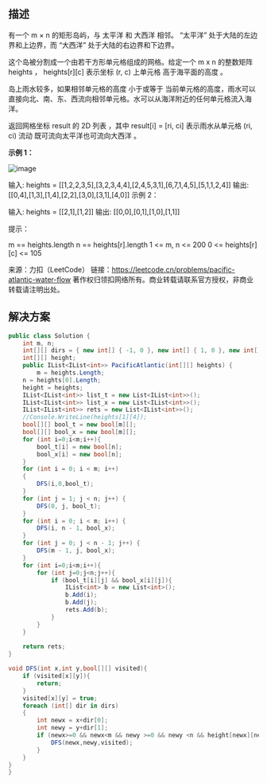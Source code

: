 ## 描述

有一个 m × n 的矩形岛屿，与 太平洋 和 大西洋 相邻。 “太平洋” 处于大陆的左边界和上边界，而 “大西洋” 处于大陆的右边界和下边界。

这个岛被分割成一个由若干方形单元格组成的网格。给定一个 m x n 的整数矩阵 heights ， heights[r][c] 表示坐标 (r, c) 上单元格 高于海平面的高度 。

岛上雨水较多，如果相邻单元格的高度 小于或等于 当前单元格的高度，雨水可以直接向北、南、东、西流向相邻单元格。水可以从海洋附近的任何单元格流入海洋。

返回网格坐标 result 的 2D 列表 ，其中 result[i] = [ri, ci] 表示雨水从单元格 (ri, ci) 流动 既可流向太平洋也可流向大西洋 。

**示例 1：**

![image](https://assets.leetcode.com/uploads/2021/06/08/waterflow-grid.jpg) 



输入: heights = [[1,2,2,3,5],[3,2,3,4,4],[2,4,5,3,1],[6,7,1,4,5],[5,1,1,2,4]]
输出: [[0,4],[1,3],[1,4],[2,2],[3,0],[3,1],[4,0]]
示例 2：

输入: heights = [[2,1],[1,2]]
输出: [[0,0],[0,1],[1,0],[1,1]]


提示：

m == heights.length
n == heights[r].length
1 <= m, n <= 200
0 <= heights[r][c] <= 105

来源：力扣（LeetCode）
链接：https://leetcode.cn/problems/pacific-atlantic-water-flow
著作权归领扣网络所有。商业转载请联系官方授权，非商业转载请注明出处。



## 解决方案

```csharp
public class Solution {
    int m, n;
    int[][] dirs = { new int[] { -1, 0 }, new int[] { 1, 0 }, new int[] { 0, -1 }, new int[] { 0, 1 } };
    int[][] height;
    public IList<IList<int>> PacificAtlantic(int[][] heights) {
        m = heights.Length;
    n = heights[0].Length;
    height = heights;
    IList<IList<int>> list_t = new List<IList<int>>();
    IList<IList<int>> list_x = new List<IList<int>>();
    IList<IList<int>> rets = new List<IList<int>>();
    //Console.WriteLine(heights[1][4]);
    bool[][] bool_t = new bool[m][];
    bool[][] bool_x = new bool[m][];
    for (int i=0;i<m;i++){
        bool_t[i] = new bool[n];
        bool_x[i] = new bool[n];
    }
    for (int i = 0; i < m; i++)
    {
        DFS(i,0,bool_t);
    }
    for (int j = 1; j < n; j++) {
        DFS(0, j, bool_t);
    }
    for (int i = 0; i < m; i++) {
        DFS(i, n - 1, bool_x);
    }
    for (int j = 0; j < n - 1; j++) {
        DFS(m - 1, j, bool_x);
    }
    for (int i=0;i<m;i++){
        for (int j=0;j<n;j++){
            if (bool_t[i][j] && bool_x[i][j]){
                IList<int> b = new List<int>();
                b.Add(i);
                b.Add(j);
                rets.Add(b);
            }
        }
    }
    
    return rets;
}

void DFS(int x,int y,bool[][] visited){
    if (visited[x][y]){
        return;
    }
    visited[x][y] = true;
    foreach (int[] dir in dirs)
    {
        int newx = x+dir[0];
        int newy = y+dir[1];
        if (newx>=0 && newx<m && newy >=0 && newy <n && height[newx][newy] >= height[x][y]){
            DFS(newx,newy,visited);
        }
    }
}
}
```

